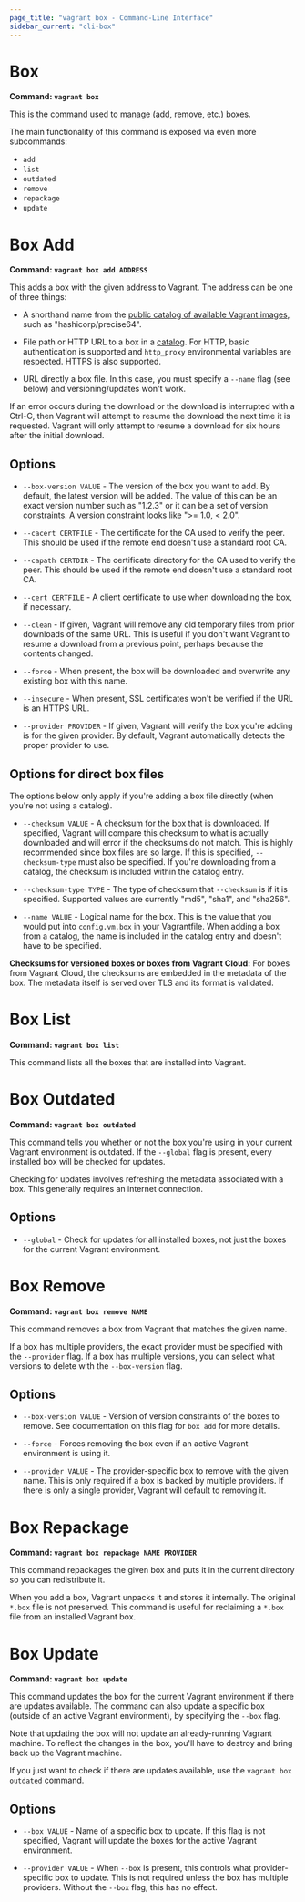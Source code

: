 ```yaml
---
page_title: "vagrant box - Command-Line Interface"
sidebar_current: "cli-box"
---
```


# Box

**Command: `vagrant box`**

This is the command used to manage (add, remove, etc.) [boxes](/v2/boxes.html).

The main functionality of this command is exposed via even more subcommands:

* `add`
* `list`
* `outdated`
* `remove`
* `repackage`
* `update`

# Box Add

**Command: `vagrant box add ADDRESS`**

This adds a box with the given address to Vagrant. The address can be
one of three things:

* A shorthand name from the
[public catalog of available Vagrant images](https://vagrantcloud.com),
such as "hashicorp/precise64".

* File path or HTTP URL to a box in a [catalog](https://vagrantcloud.com).
For HTTP, basic authentication is supported and `http_proxy` environmental
variables are respected. HTTPS is also supported.

* URL directly a box file. In this case, you must specify a `--name` flag
(see below) and versioning/updates won't work.

If an error occurs during the download or the download is interrupted with
a Ctrl-C, then Vagrant will attempt to resume the download the next time it
is requested. Vagrant will only attempt to resume a download for six hours
after the initial download.

## Options

* `--box-version VALUE` - The version of the box you want to add. By default,
  the latest version will be added. The value of this can be an exact version
  number such as "1.2.3" or it can be a set of version constraints. A version
  constraint looks like ">= 1.0, < 2.0".

* `--cacert CERTFILE` - The certificate for the CA used to verify the peer.
  This should be used if the remote end doesn't use a standard root CA.

* `--capath CERTDIR` - The certificate directory for the CA used to verify the peer.
  This should be used if the remote end doesn't use a standard root CA.

* `--cert CERTFILE` - A client certificate to use when downloading the box, if
  necessary.

* `--clean` - If given, Vagrant will remove any old temporary files from
  prior downloads of the same URL. This is useful if you don't want Vagrant
  to resume a download from a previous point, perhaps because the contents
  changed.

* `--force` - When present, the box will be downloaded and overwrite any
  existing box with this name.

* `--insecure` - When present, SSL certificates won't be verified if the
  URL is an HTTPS URL.

* `--provider PROVIDER` - If given, Vagrant will verify the box you're
  adding is for the given provider. By default, Vagrant automatically
  detects the proper provider to use.

## Options for direct box files

The options below only apply if you're adding a box file directly (when
you're not using a catalog).

* `--checksum VALUE` - A checksum for the box that is downloaded. If specified,
  Vagrant will compare this checksum to what is actually downloaded and will
  error if the checksums do not match. This is highly recommended since
  box files are so large. If this is specified, `--checksum-type` must
  also be specified. If you're downloading from a catalog, the checksum is
  included within the catalog entry.

* `--checksum-type TYPE` - The type of checksum that `--checksum` is if it
  is specified. Supported values are currently "md5", "sha1", and "sha256".

* `--name VALUE` - Logical name for the box. This is the value that you
  would put into `config.vm.box` in your Vagrantfile. When adding a box from
  a catalog, the name is included in the catalog entry and doesn't have
  to be specified.

<div class="alert alert-block alert-warn">
<strong>Checksums for versioned boxes or boxes from Vagrant Cloud:</strong>
For boxes from Vagrant Cloud, the checksums are embedded in the metadata
of the box. The metadata itself is served over TLS and its format is validated.
</div>

# Box List

**Command: `vagrant box list`**

This command lists all the boxes that are installed into Vagrant.

# Box Outdated

**Command: `vagrant box outdated`**

This command tells you whether or not the box you're using in
your current Vagrant environment is outdated. If the `--global` flag
is present, every installed box will be checked for updates.

Checking for updates involves refreshing the metadata associated with
a box. This generally requires an internet connection.

## Options

* `--global` - Check for updates for all installed boxes, not just the
  boxes for the current Vagrant environment.

# Box Remove

**Command: `vagrant box remove NAME`**

This command removes a box from Vagrant that matches the given name.

If a box has multiple providers, the exact provider must be specified
with the `--provider` flag. If a box has multiple versions, you can select
what versions to delete with the `--box-version` flag.

## Options

* `--box-version VALUE` - Version of version constraints of the boxes to
  remove. See documentation on this flag for `box add` for more details.

* `--force` - Forces removing the box even if an active Vagrant
  environment is using it.

* `--provider VALUE` - The provider-specific box to remove with the given
  name. This is only required if a box is backed by multiple providers.
  If there is only a single provider, Vagrant will default to removing it.

# Box Repackage

**Command: `vagrant box repackage NAME PROVIDER`**

This command repackages the given box and puts it in the current
directory so you can redistribute it.

When you add a box, Vagrant unpacks it and stores it internally. The
original `*.box` file is not preserved. This command is useful for
reclaiming a `*.box` file from an installed Vagrant box.

# Box Update

**Command: `vagrant box update`**

This command updates the box for the current Vagrant environment if there
are updates available. The command can also update a specific box (outside
of an active Vagrant environment), by specifying the `--box` flag.

Note that updating the box will not update an already-running Vagrant
machine. To reflect the changes in the box, you'll have to destroy and
bring back up the Vagrant machine.

If you just want to check if there are updates available, use the
`vagrant box outdated` command.

## Options

* `--box VALUE` - Name of a specific box to update. If this flag is not
  specified, Vagrant will update the boxes for the active Vagrant
  environment.

* `--provider VALUE` - When `--box` is present, this controls what
  provider-specific box to update. This is not required unless the box has
  multiple providers. Without the `--box` flag, this has no effect.
